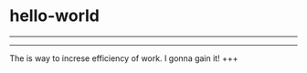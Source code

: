 # hello-world
------------
------------
The is way to increse efficiency of work.
I gonna gain it!
+++
